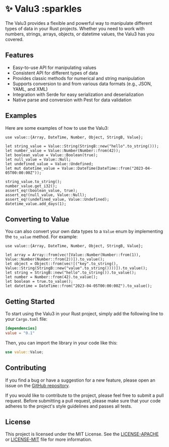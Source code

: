# :sparkles: Valu3 :sparkles

The Valu3 provides a flexible and powerful way to manipulate different types of data in your Rust projects. Whether you need to work with numbers, strings, arrays, objects, or datetime values, the Valu3 has you covered.

## Features

- Easy-to-use API for manipulating values
- Consistent API for different types of data
- Provides classic methods for numerical and string manipulation
- Supports conversion to and from various data formats (e.g., JSON, YAML, and XML)
- Integration with Serde for easy serialization and deserialization
- Native parse and conversion with Pest for data validation

## Examples

Here are some examples of how to use the Valu3:

```rust,editable
use value::{Array, DateTime, Number, Object, StringB, Value};

let string_value = Value::String(StringB::new("hello".to_string()));
let number_value = Value::Number(Number::from(42));
let boolean_value = Value::Boolean(true);
let null_value = Value::Null;
let undefined_value = Value::Undefined;
let mut datetime_value = Value::DateTime(DateTime::from("2023-04-05T00:00:00Z"));

string_value.to_string();
number_value.get_i32();
assert_eq!(boolean_value, true);
assert_eq!(null_value, Value::Null);
assert_eq!(undefined_value, Value::Undefined);
datetime_value.add_days(1);
```

## Converting to Value
You can also convert your own data types to a `Value` enum by implementing the `to_value` method. For example:

```rust,editable
use value::{Array, DateTime, Number, Object, StringB, Value};

let array = Array::from(vec![Value::Number(Number::from(1)), Value::Number(Number::from(2))]).to_value();
let object = Object::from(vec![("key".to_string(), Value::String(StringB::new("value".to_string())))]).to_value();
let string = StringB::new("hello".to_string()).to_value();
let number = Number::from(42).to_value();
let boolean = true.to_value();
let datetime = DateTime::from("2023-04-05T00:00:00Z").to_value();
```

## Getting Started
To start using the Valu3 in your Rust project, simply add the following line to your `Cargo.toml` file:
```toml
[dependencies]
value = "0.1"
```

Then, you can import the library in your code like this:
```rust
use value::Value;
```

## Contributing
If you find a bug or have a suggestion for a new feature, please open an issue on the [GitHub repository](https://github.com/14bislab/valu3/issues).

If you would like to contribute to the project, please feel free to submit a pull request. Before submitting a pull request, please make sure that your code adheres to the project's style guidelines and passes all tests.

## License
This project is licensed under the MIT License. See the [LICENSE-APACHE](https://github.com/14bislab/valu3/blob/main/LICENSE-APACHE) or [LICENSE-MIT](https://github.com/14bislab/valu3/blob/main/LICENSE-MIT) file for more information.
